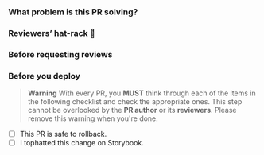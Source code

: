 ### What problem is this PR solving?

<!-- Describe the problem your PR is solving. Include links to issues that you are fixing or provide context explaining why these changes are required -->

<!-- Provide before and after screenshots of the changes you're proposing to introduce if it applies -->

### Reviewers’ hat-rack :tophat:

<!--
- Tophatting instructions
- What you want reviewers to concentrate on?
-->

### Before requesting reviews

<!-- Please review our [contribution guidelines](CONTRIBUTING.md). -->

<!--- If your changes require a changeset, please create one by running `yarn changeset add` and commit the generated changesets. If you don't want to include those changes in the changelog, you can label your pr with 🤖 Skip Changelog. -->

### Before you deploy

> **Warning**
> With every PR, you **MUST** think through each of the items in the following checklist and check the appropriate ones. This step cannot be overlooked by the **PR author** or its **reviewers**. Please remove this warning when you're done.

- [ ] This PR is safe to rollback.
- [ ] I tophatted this change on Storybook.
